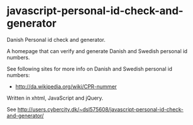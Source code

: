 # javascript-personal-id-check-and-generator
Danish Personal id check and generator.

A homepage that can verify and generate Danish and Swedish personal id numbers.

See following sites for more info on Danish and Swedish personal id numbers:
- http://da.wikipedia.org/wiki/CPR-nummer

Written in xhtml, JavaScript and jQuery.

See http://users.cybercity.dk/~dsl575608/javascript-personal-id-check-and-generator/
